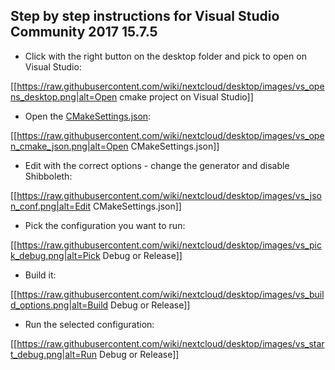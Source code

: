 ## Step by step instructions for Visual Studio Community 2017 15.7.5

- Click with the right button on the desktop folder and pick to open on Visual Studio:

[[https://raw.githubusercontent.com/wiki/nextcloud/desktop/images/vs_opens_desktop.png|alt=Open cmake project on Visual Studio]]

- Open the [CMakeSettings.json](https://blogs.msdn.microsoft.com/vcblog/2017/08/14/cmake-support-in-visual-studio-customizing-your-environment/):

[[https://raw.githubusercontent.com/wiki/nextcloud/desktop/images/vs_open_cmake_json.png|alt=Open CMakeSettings.json]]

- Edit with the correct options - change the generator and disable Shibboleth:

[[https://raw.githubusercontent.com/wiki/nextcloud/desktop/images/vs_json_conf.png|alt=Edit CMakeSettings.json]]

- Pick the configuration you want to run:

[[https://raw.githubusercontent.com/wiki/nextcloud/desktop/images/vs_pick_debug.png|alt=Pick Debug or Release]]

- Build it:

[[https://raw.githubusercontent.com/wiki/nextcloud/desktop/images/vs_build_options.png|alt=Build Debug or Release]]

- Run the selected configuration:

[[https://raw.githubusercontent.com/wiki/nextcloud/desktop/images/vs_start_debug.png|alt=Run Debug or Release]]
